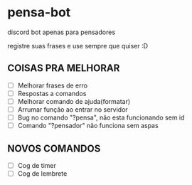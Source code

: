 # pensa-bot

discord bot apenas para pensadores

registre suas frases e use sempre que quiser :D

## COISAS PRA MELHORAR

- [ ] Melhorar frases de erro
- [ ] Respostas a comandos
- [ ] Melhorar comando de ajuda(formatar)
- [ ] Arrumar função ao entrar no servidor
- [ ] Bug no comando "?pensa", não esta funcionando sem id
- [ ] Comando "?pensador" não funciona sem aspas

## NOVOS COMANDOS

- [ ] Cog de timer
- [ ] Cog de lembrete
